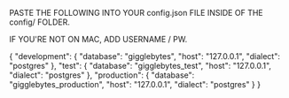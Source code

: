 PASTE THE FOLLOWING INTO YOUR config.json FILE INSIDE OF THE config/ FOLDER. 

IF YOU'RE NOT ON MAC, ADD USERNAME / PW. 



{
  "development": {
    "database": "gigglebytes",
    "host": "127.0.0.1",
    "dialect": "postgres"
  },
  "test": {
    "database": "gigglebytes_test",
    "host": "127.0.0.1",
    "dialect": "postgres"
  },
  "production": {
    "database": "gigglebytes_production",
    "host": "127.0.0.1",
    "dialect": "postgres"
  }
}
